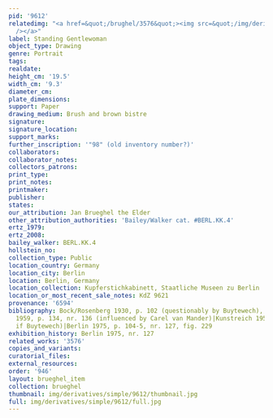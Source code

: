 ```yaml
---
pid: '9612'
relatedimg: "<a href=&quot;/brughel/3576&quot;><img src=&quot;/img/derivatives/simple/3576/thumbnail.jpg&quot;
  /></a>"
label: Standing Gentlewoman
object_type: Drawing
genre: Portrait
tags: 
realdate: 
height_cm: '19.5'
width_cm: '9.3'
diameter_cm: 
plate_dimensions: 
support: Paper
drawing_medium: Brush and brown bistre
signature: 
signature_location: 
support_marks: 
further_inscription: '"98" (old inventory number?)'
collaborators: 
collaborator_notes: 
collectors_patrons: 
print_type: 
print_notes: 
printmaker: 
publisher: 
states: 
our_attribution: Jan Brueghel the Elder
other_attribution_authorities: 'Bailey/Walker cat. #BERL.KK.4'
ertz_1979: 
ertz_2008: 
bailey_walker: BERL.KK.4
hollstein_no: 
collection_type: Public
location_country: Germany
location_city: Berlin
location: Berlin, Germany
location_collection: Kupferstichkabinett, Staatliche Museen zu Berlin
location_or_most_recent_sale_notes: KdZ 9621
provenance: '6594'
bibliography: Bock/Rosenberg 1930, p. 102 (questionably by Buytewech), nr. 9621|Haverkamp-Begemann
  1959, p. 134, nr. 136 (influenced by Carel van Mander)|Kunstreich 1957, nr. 38 (uncertain
  if Buytewech)|Berlin 1975, p. 104-5, nr. 127, fig. 229
exhibition_history: Berlin 1975, nr. 127
related_works: '3576'
copies_and_variants: 
curatorial_files: 
external_resources: 
order: '946'
layout: brueghel_item
collection: brueghel
thumbnail: img/derivatives/simple/9612/thumbnail.jpg
full: img/derivatives/simple/9612/full.jpg
---
```


